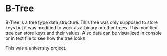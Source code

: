 # B-Tree
 B-Tree is a tree type data structure. This tree was only supposed to store keys but it was modified to work as a binary or other trees. This modified tree can store keys and their values. Also data can be visualized in console or in text file to see how the tree looks.
 
 This was a university project.

